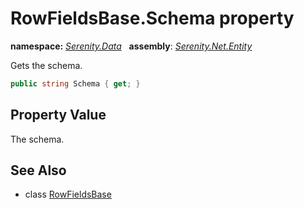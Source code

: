 # RowFieldsBase.Schema property
**namespace:** *[Serenity.Data](../../README.md#serenity.data-namespace)*   **assembly**: *[Serenity.Net.Entity](../../README.md)*

Gets the schema.

```csharp
public string Schema { get; }
```

## Property Value

The schema.

## See Also

* class [RowFieldsBase](../RowFieldsBase.md)